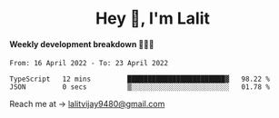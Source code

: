 <h1 align="center">Hey 👋, I'm Lalit</h1>

#### Weekly development breakdown 👨🏻‍💻
<!--START_SECTION:waka-->

```text
From: 16 April 2022 - To: 23 April 2022

TypeScript   12 mins         ████████████████████████▓   98.22 %
JSON         0 secs          ▒░░░░░░░░░░░░░░░░░░░░░░░░   01.78 %
```

<!--END_SECTION:waka-->

Reach me at → lalitvijay9480@gmail.com
